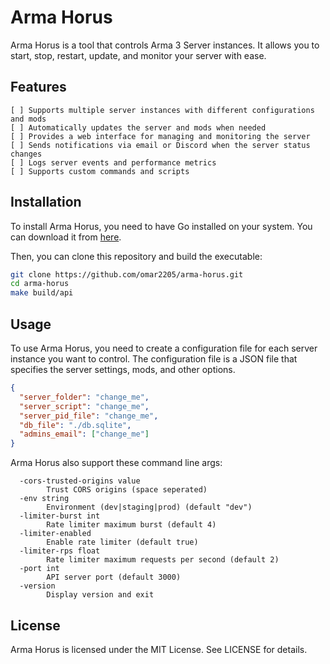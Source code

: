 # Arma Horus

Arma Horus is a tool that controls Arma 3 Server instances. It allows you to start, stop, restart, update, and monitor your server with ease.

## Features

    [ ] Supports multiple server instances with different configurations and mods
    [ ] Automatically updates the server and mods when needed
    [ ] Provides a web interface for managing and monitoring the server
    [ ] Sends notifications via email or Discord when the server status changes
    [ ] Logs server events and performance metrics
    [ ] Supports custom commands and scripts

## Installation

To install Arma Horus, you need to have Go installed on your system. You can download it from [here](https://golang.org/dl/).

Then, you can clone this repository and build the executable:

```bash
git clone https://github.com/omar2205/arma-horus.git
cd arma-horus
make build/api
```

## Usage

To use Arma Horus, you need to create a configuration file for each server instance you want to control. The configuration file is a JSON file that specifies the server settings, mods, and other options.

```json
{
  "server_folder": "change_me",
  "server_script": "change_me",
  "server_pid_file": "change_me",
  "db_file": "./db.sqlite",
  "admins_email": ["change_me"]
}
```

Arma Horus also support these command line args:
```
  -cors-trusted-origins value
        Trust CORS origins (space seperated)
  -env string
        Environment (dev|staging|prod) (default "dev")
  -limiter-burst int
        Rate limiter maximum burst (default 4)
  -limiter-enabled
        Enable rate limiter (default true)
  -limiter-rps float
        Rate limiter maximum requests per second (default 2)
  -port int
        API server port (default 3000)
  -version
        Display version and exit
```

## License

Arma Horus is licensed under the MIT License. See LICENSE for details.
